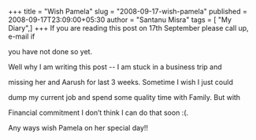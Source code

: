 +++
title = "Wish Pamela"
slug = "2008-09-17-wish-pamela"
published = 2008-09-17T23:09:00+05:30
author = "Santanu Misra"
tags = [ "My Diary",]
+++
If you are reading this post on 17th September please call up, e-mail if

you have not done so yet.



Well why I am writing this post -- I am stuck in a business trip and

missing her and Aarush for last 3 weeks. Sometime I wish I just could

dump my current job and spend some quality time with Family. But with

Financial commitment I don’t think I can do that soon :(.



Any ways wish Pamela on her special day!!
